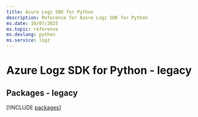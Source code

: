```yaml
---
title: Azure Logz SDK for Python
description: Reference for Azure Logz SDK for Python
ms.date: 10/07/2025
ms.topic: reference
ms.devlang: python
ms.service: logz
---
```

# Azure Logz SDK for Python - legacy
## Packages - legacy
[!INCLUDE [packages](logz-index.md)]